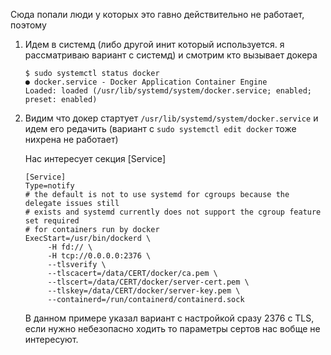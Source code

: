 Сюда попали люди у которых это гавно действительно не работает, поэтому
1. Идем в системд (либо другой инит который используется. я рассматриваю вариант с системд) и смотрим кто вызывает докера
   ```
   $ sudo systemctl status docker
   ● docker.service - Docker Application Container Engine
   Loaded: loaded (/usr/lib/systemd/system/docker.service; enabled; preset: enabled)
   ```
2. Видим что докер стартует `/usr/lib/systemd/system/docker.service` и идем его редачить (вариант с `sudo systemctl edit docker` тоже нихрена не работает)

   Нас интересует секция [Service]
   ```
   [Service]
   Type=notify
   # the default is not to use systemd for cgroups because the delegate issues still
   # exists and systemd currently does not support the cgroup feature set required
   # for containers run by docker
   ExecStart=/usr/bin/dockerd \
        -H fd:// \
        -H tcp://0.0.0.0:2376 \
        --tlsverify \
        --tlscacert=/data/CERT/docker/ca.pem \
        --tlscert=/data/CERT/docker/server-cert.pem \
        --tlskey=/data/CERT/docker/server-key.pem \
        --containerd=/run/containerd/containerd.sock
   ```

   В данном примере указал вариант с настройкой сразу 2376 с TLS, если нужно небезопасно ходить то параметры сертов нас вобще не интересуют.
